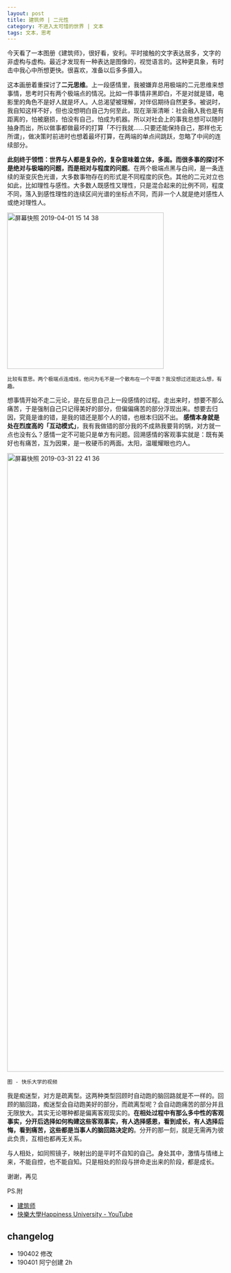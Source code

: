 ```yaml
---
layout: post
title: 建筑师 | 二元性
category: 不进入太可惜的世界 | 文本
tags: 文本，思考
---
```



今天看了一本图册《建筑师》，很好看，安利。平时接触的文字表达居多，文字的非虚构与虚构。最近才发现有一种表达是图像的，视觉语言的。这种更具象，有时击中我心中所想更快。很喜欢，准备以后多多摄入。

这本画册着重探讨了**二元思维**。上一段感情里，我被嫌弃总用极端的二元思维来想事情，思考时只有两个极端点的情况。比如一件事情非黑即白，不是对就是错，电影里的角色不是好人就是坏人。人总渴望被理解，对伴侣期待自然更多。被说时，我自知这样不好，但也没想明白自己为何至此，现在渐渐清晰：社会融入我也是有距离的，怕被磨损，怕没有自己，怕成为机器。所以对社会上的事我总想可以随时抽身而出，所以做事都做最坏的打算「不行我就......只要还能保持自己，那样也无所谓」，做决策时前进时也想着最坏打算，在两端的单点间跳跃，忽略了中间的连续部分。

**此刻终于领悟：世界与人都是复杂的，复杂意味着立体，多面。而很多事的探讨不是绝对与极端的问题，而是相对与程度的问题**。在两个极端点黑与白间，是一条连续的渐变灰色光谱，大多数事物存在的形式是不同程度的灰色。其他的二元对立也如此，比如理性与感性。大多数人既感性又理性，只是混合起来的比例不同，程度不同，落入到感性理性的连续区间光谱的坐标点不同，而非一个人就是绝对感性人或绝对理性人。

<img width="364" alt="屏幕快照 2019-04-01 15 14 38" src="https://user-images.githubusercontent.com/20737239/55309597-e1b0e080-5490-11e9-84af-677360dfbd68.png">

`比较有意思。两个极端点连成线，他问为毛不是一个散布在一个平面？我没想过还能这么想，有趣。`

想事情开始不走二元论，是在反思自己上一段感情的过程。走出来时，想要不那么痛苦，于是强制自己只记得美好的部分，但偏偏痛苦的部分浮现出来。想要去归因，究竟是谁的错，是我的错还是那个人的错，也根本归因不出。 **感情本身就是处在烈度高的「互动模式」**，我有我做错的部分我的不成熟我要背的锅，对方就一点也没有么？感情一定不可能只是单方有问题。回溯感情的客观事实就是：既有美好也有痛苦，互为因果，是一枚硬币的两面。太阳，温暖耀眼也灼人。

<img width="1440" alt="屏幕快照 2019-03-31 22 41 36" src="https://user-images.githubusercontent.com/20737239/55409379-8700ad00-5594-11e9-8a4e-b94a5388681f.png">

`图 - 快乐大学的视频`

我是痴迷型，对方是疏离型。这两种类型回顾时自动跑的脑回路就是不一样的。回顾的脑回路，痴迷型会自动跑美好的部分，而疏离型呢？会自动跑痛苦的部分并且无限放大。其实无论哪种都是偏离客观现实的。**在相处过程中有那么多中性的客观事实，分开后选择如何构建这些客观事实，有人选择感恩，看到成长，有人选择后悔，看到痛苦，这些都是当事人的脑回路决定的**。分开的那一刻，就是无需再为彼此负责，互相也都再无关系。

与人相处，如同照镜子，映射出的是平时不自知的自己。身处其中，激情与情绪上来，不能自控，也不能自知。只是相处的阶段与拼命走出来的阶段，都是成长。

谢谢，再见

PS.附
- [建筑师](https://www.douban.com/link2/?url=https%3A%2F%2Fbook.douban.com%2Fsubject%2F30218241%2F&query=%E5%BB%BA%E7%AD%91%E5%B8%88&cat_id=1001&type=search&pos=0)
- [快樂大學Happiness University - YouTube](https://www.youtube.com/channel/UCZrbiZOvQ8sZH5ycwEtyptg)



## changelog
- 190402 修改
- 190401 阿宁创建 2h



